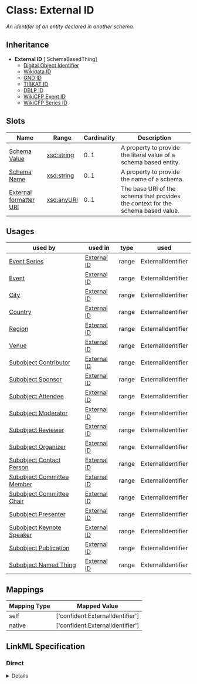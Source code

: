 # Class: External ID
_An identifer of an entity declared in another schema._







## Inheritance
* **External ID** [ SchemaBasedThing]
    * [Digital Object Identifier](DigitalObjectId.md)
    * [Wikidata ID](WikidataId.md)
    * [GND ID](GndId.md)
    * [TIBKAT ID](TibkatId.md)
    * [DBLP ID](DblpId.md)
    * [WikiCFP Event ID](WikiCfpEventId.md)
    * [WikiCFP Series ID](WikiCfpSeriesId.md)



## Slots

| Name | Range | Cardinality | Description  | 
| ---  | --- | --- | --- | 
| [Schema Value](schema_value.md) | [xsd:string](http://www.w3.org/2001/XMLSchema#string) | 0..1 | A property to provide the literal value of a schema based entity.  | 
| [Schema Name](schema_name.md) | [xsd:string](http://www.w3.org/2001/XMLSchema#string) | 0..1 | A property to provide the name of a schema.  | 
| [External formatter URI](schema_base_uri.md) | [xsd:anyURI](http://www.w3.org/2001/XMLSchema#anyURI) | 0..1 | The base URI of the schema that provides the context for the schema based value.  | 


## Usages


| used by | used in | type | used |
| ---  | --- | --- | --- |
| [Event Series](EventSeries.md) | [External ID](external_id.md) | range | ExternalIdentifier |
| [Event](Event.md) | [External ID](external_id.md) | range | ExternalIdentifier |
| [City](City.md) | [External ID](external_id.md) | range | ExternalIdentifier |
| [Country](Country.md) | [External ID](external_id.md) | range | ExternalIdentifier |
| [Region](Region.md) | [External ID](external_id.md) | range | ExternalIdentifier |
| [Venue](Venue.md) | [External ID](external_id.md) | range | ExternalIdentifier |
| [Subobject Contributor](Contributor.md) | [External ID](external_id.md) | range | ExternalIdentifier |
| [Subobject Sponsor](Sponsor.md) | [External ID](external_id.md) | range | ExternalIdentifier |
| [Subobject Attendee](Attendee.md) | [External ID](external_id.md) | range | ExternalIdentifier |
| [Subobject Moderator](Moderator.md) | [External ID](external_id.md) | range | ExternalIdentifier |
| [Subobject Reviewer](Reviewer.md) | [External ID](external_id.md) | range | ExternalIdentifier |
| [Subobject Organizer](Organizer.md) | [External ID](external_id.md) | range | ExternalIdentifier |
| [Subobject Contact Person](ContactPerson.md) | [External ID](external_id.md) | range | ExternalIdentifier |
| [Subobject Committee Member](CommitteeMember.md) | [External ID](external_id.md) | range | ExternalIdentifier |
| [Subobject Committee Chair](CommitteeChair.md) | [External ID](external_id.md) | range | ExternalIdentifier |
| [Subobject Presenter](Presenter.md) | [External ID](external_id.md) | range | ExternalIdentifier |
| [Subobject Keynote Speaker](KeynoteSpeaker.md) | [External ID](external_id.md) | range | ExternalIdentifier |
| [Subobject Publication](Publication.md) | [External ID](external_id.md) | range | ExternalIdentifier |
| [Subobject Named Thing](NamedThing.md) | [External ID](external_id.md) | range | ExternalIdentifier |












## Mappings

| Mapping Type | Mapped Value |
| ---  | ---  |
| self | ['confident:ExternalIdentifier'] |
| native | ['confident:ExternalIdentifier'] |


## LinkML Specification

<!-- TODO: investigate https://stackoverflow.com/questions/37606292/how-to-create-tabbed-code-blocks-in-mkdocs-or-sphinx -->

### Direct

<details>
```yaml
name: ExternalIdentifier
description: An identifer of an entity declared in another schema.
title: External ID
from_schema: https://raw.githubusercontent.com/TIBHannover/ConfIDent_schema/main/src/linkml/ConfIDent_schema.yaml
mixins:
- SchemaBasedThing
slot_usage:
  schema_value:
    name: schema_value
    slot_uri: OBI:0002815

```
</details>

### Induced

<details>
```yaml
name: ExternalIdentifier
description: An identifer of an entity declared in another schema.
title: External ID
from_schema: https://raw.githubusercontent.com/TIBHannover/ConfIDent_schema/main/src/linkml/ConfIDent_schema.yaml
mixins:
- SchemaBasedThing
slot_usage:
  schema_value:
    name: schema_value
    slot_uri: OBI:0002815
attributes:
  schema_value:
    name: schema_value
    description: A property to provide the literal value of a schema based entity.
    title: Schema Value
    from_schema: https://raw.githubusercontent.com/TIBHannover/ConfIDent_schema/main/src/linkml/ConfIDent_schema.yaml
    slot_uri: OBI:0002815
    alias: schema_value
    owner: ExternalIdentifier
    range: string
  schema_name:
    name: schema_name
    description: A property to provide the name of a schema.
    title: Schema Name
    from_schema: https://raw.githubusercontent.com/TIBHannover/ConfIDent_schema/main/src/linkml/ConfIDent_schema.yaml
    alias: schema_name
    owner: ExternalIdentifier
    range: string
  schema_base_uri:
    name: schema_base_uri
    description: The base URI of the schema that provides the context for the schema
      based value.
    title: External formatter URI
    from_schema: https://raw.githubusercontent.com/TIBHannover/ConfIDent_schema/main/src/linkml/ConfIDent_schema.yaml
    alias: schema_base_uri
    owner: ExternalIdentifier
    range: uriorcurie

```
</details>
